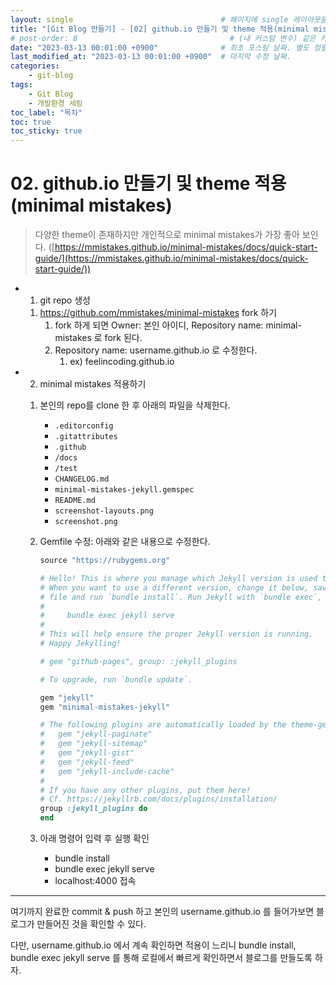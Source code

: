 ```yaml
---
layout: single                                 # 페이지에 single 레이아웃을 적용
title: "[Git Blog 만들기] - [02] github.io 만들기 및 theme 적용(minimal mistakes)"  # 페이지 타이틀
# post-order: 8                                  # (내 커스텀 변수) 같은 카테고리 내 정렬 순서
date: "2023-03-13 00:01:00 +0900"              # 최초 포스팅 날짜. 별도 정렬 순서가 없으면 이 값으로 정렬됨. 파일명에 기록되어있다면 생략 가능.
last_modified_at: "2023-03-13 00:01:00 +0900"  # 마지막 수정 날짜.
categories:
    - git-blog
tags:
    - Git Blog
    - 개발환경 세팅
toc_label: "목차"
toc: true
toc_sticky: true
---
```

# 02. github.io 만들기 및 theme 적용(minimal mistakes)

> 다양한 theme이 존재하지만 개인적으로 minimal mistakes가 가장 좋아 보인다. ([https://mmistakes.github.io/minimal-mistakes/docs/quick-start-guide/](https://mmistakes.github.io/minimal-mistakes/docs/quick-start-guide/))

- 01) git repo 생성
    1. https://github.com/mmistakes/minimal-mistakes fork 하기
        1. fork 하게 되면 Owner: 본인 아이디, Repository name: minimal-mistakes 로 fork 된다.
        2. Repository name: username.github.io 로 수정한다.
            1. ex) feelincoding.github.io
- 02) minimal mistakes 적용하기
    1. 본인의 repo를 clone 한 후 아래의 파일을 삭제한다.
        - `.editorconfig`
        - `.gitattributes`
        - `.github`
        - `/docs`
        - `/test`
        - `CHANGELOG.md`
        - `minimal-mistakes-jekyll.gemspec`
        - `README.md`
        - `screenshot-layouts.png`
        - `screenshot.png`
    2. Gemfile 수정: 아래와 같은 내용으로 수정한다.

        ```ruby
        source "https://rubygems.org"

        # Hello! This is where you manage which Jekyll version is used to run.
        # When you want to use a different version, change it below, save the
        # file and run `bundle install`. Run Jekyll with `bundle exec`, like so:
        #
        #     bundle exec jekyll serve
        #
        # This will help ensure the proper Jekyll version is running.
        # Happy Jekylling!

        # gem "github-pages", group: :jekyll_plugins

        # To upgrade, run `bundle update`.

        gem "jekyll"
        gem "minimal-mistakes-jekyll"

        # The following plugins are automatically loaded by the theme-gem:
        #   gem "jekyll-paginate"
        #   gem "jekyll-sitemap"
        #   gem "jekyll-gist"
        #   gem "jekyll-feed"
        #   gem "jekyll-include-cache"
        #
        # If you have any other plugins, put them here!
        # Cf. https://jekyllrb.com/docs/plugins/installation/
        group :jekyll_plugins do
        end
        ```

    3. 아래 명령어 입력 후 실행 확인
        - bundle install
        - bundle exec jekyll serve
        - localhost:4000 접속


---

여기까지 완료한 commit & push 하고 본인의 username.github.io 를 들어가보면 블로그가 만들어진 것을 확인할 수 있다.

다만, username.github.io 에서 계속 확인하면 적용이 느리니 bundle install, bundle exec jekyll serve 를 통해 로컬에서 빠르게 확인하면서 블로그를 만들도록 하자.

